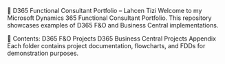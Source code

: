 💼 D365 Functional Consultant Portfolio – Lahcen Tizi
Welcome to my Microsoft Dynamics 365 Functional Consultant Portfolio. This repository showcases examples of D365 F&O and Business Central implementations.

📘 Contents:
D365 F&O Projects
D365 Business Central Projects
Appendix
Each folder contains project documentation, flowcharts, and FDDs for demonstration purposes.
